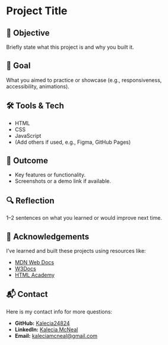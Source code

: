 # Project Title

## 🎯 Objective
Briefly state what this project is and why you built it.  

## 📝 Goal
What you aimed to practice or showcase (e.g., responsiveness, accessibility, animations).  

## 🛠️ Tools & Tech
- HTML  
- CSS  
- JavaScript  
- (Add others if used, e.g., Figma, GitHub Pages)  

## 📌 Outcome
- Key features or functionality.  
- Screenshots or a demo link if available.  

## 🔍 Reflection
1–2 sentences on what you learned or would improve next time.  

## 🙏 Acknowledgements
I’ve learned and built these projects using resources like:
- [MDN Web Docs](https://developer.mozilla.org/)
- [W3Docs](https://www.w3docs.com/)
- [HTML Academy](https://htmlacademy.org/)


## 📬 Contact
Here is my contact info for more questions:
- **GitHub:** [Kalecia24824](https://github.com/Kalecia24824)
- **LinkedIn:** [Kalecia McNeal](https://linkedin.com/in/kalecia-mcneal)
- **Email:** [kaleciamcneal@gmail.com](mailto:kaleciamcneal@gmail.com)